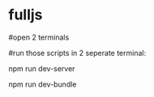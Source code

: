 # fulljs

#open 2 terminals

#run those scripts in 2 seperate terminal:

npm run dev-server

npm run dev-bundle
